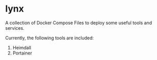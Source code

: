 # lynx
A collection of Docker Compose Files to deploy some useful tools and services.

Currently, the following tools are included:

1. Heimdall
2. Portainer
